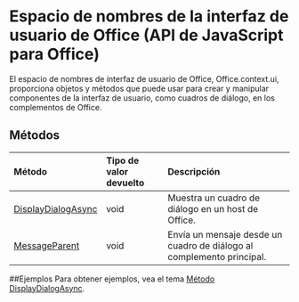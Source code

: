 # <a name="office-ui-namespace-(javascript-api-for-office)"></a>Espacio de nombres de la interfaz de usuario de Office (API de JavaScript para Office)

El espacio de nombres de interfaz de usuario de Office, Office.context.ui, proporciona objetos y métodos que puede usar para crear y manipular componentes de la interfaz de usuario, como cuadros de diálogo, en los complementos de Office. 

## <a name="methods"></a>Métodos

| Método           | Tipo de valor devuelto    |Descripción|
|:---------------|:--------|:----------|
|[DisplayDialogAsync](officeui.displaydialogasync.md)|void|Muestra un cuadro de diálogo en un host de Office.|
|[MessageParent](officeui.messageparent.md)|void|Envía un mensaje desde un cuadro de diálogo al complemento principal.|

##<a name="examples"></a>Ejemplos
Para obtener ejemplos, vea el tema [Método DisplayDialogAsync](officeui.displaydialogasync.md).
